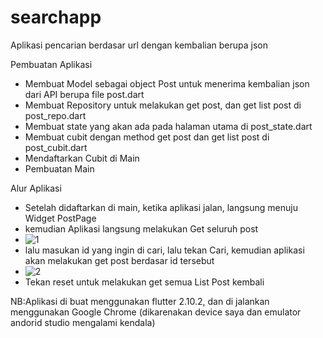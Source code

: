 # searchapp
 Aplikasi pencarian berdasar url dengan kembalian berupa json

Pembuatan Aplikasi
 - Membuat Model sebagai object Post untuk menerima kembalian json dari API berupa file post.dart
 - Membuat Repository untuk melakukan get post, dan get list post di post_repo.dart
 - Membuat state yang akan ada pada halaman utama di post_state.dart
 - Membuat cubit dengan method get post dan get list post di post_cubit.dart
 - Mendaftarkan Cubit di Main
 - Pembuatan Main

Alur Aplikasi
 - Setelah didaftarkan di main, ketika aplikasi jalan, langsung menuju Widget PostPage
 - kemudian Aplikasi langsung melakukan Get seluruh post
 - ![1](https://user-images.githubusercontent.com/10303178/155956843-781f5aa3-e689-4dae-9d49-bbb4e4a42102.png)
 - lalu masukan id yang ingin di cari, lalu tekan Cari, kemudian aplikasi akan melakukan get post berdasar id tersebut
 - ![2](https://user-images.githubusercontent.com/10303178/155956874-5d8d213e-7e57-41ea-8c87-d0cd58858ebc.png)
 - Tekan reset untuk melakukan get semua List Post kembali

NB:Aplikasi di buat menggunakan flutter 2.10.2, dan di jalankan menggunakan Google Chrome (dikarenakan device saya dan emulator andorid studio mengalami kendala)
